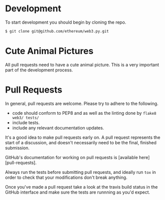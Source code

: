 # Development

To start development you should begin by cloning the repo.

```bash
$ git clone git@github.com/ethereum/web3.py.git
```


# Cute Animal Pictures

All pull requests need to have a cute animal picture.  This is a very important
part of the development process.


# Pull Requests

In general, pull requests are welcome.  Please try to adhere to the following.

- code should conform to PEP8 and as well as the linting done by `flake8 web3/ tests/`
- include tests.
- include any relevant documentation updates.

It's a good idea to make pull requests early on.  A pull request represents the
start of a discussion, and doesn't necessarily need to be the final, finished
submission.

GitHub's documentation for working on pull requests is [available here][pull-requests].

Always run the tests before submitting pull requests, and ideally run `tox` in
order to check that your modifications don't break anything.

Once you've made a pull request take a look at the travis build status in the
GitHub interface and make sure the tests are runnning as you'd expect.
